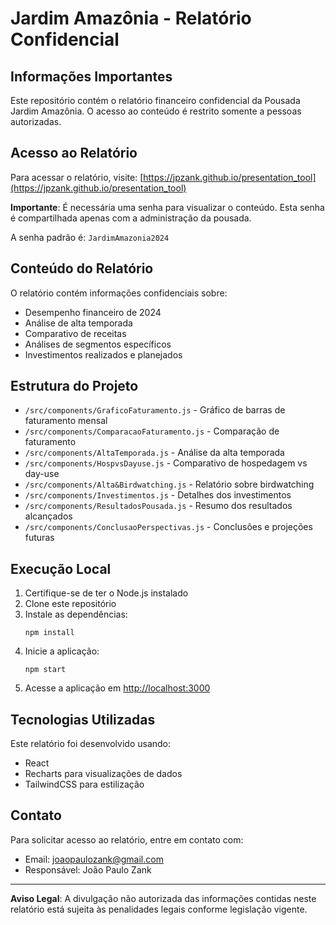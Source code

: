 # Jardim Amazônia - Relatório Confidencial

## Informações Importantes

Este repositório contém o relatório financeiro confidencial da Pousada Jardim Amazônia. O acesso ao conteúdo é restrito somente a pessoas autorizadas.

## Acesso ao Relatório

Para acessar o relatório, visite:
[https://jpzank.github.io/presentation_tool](https://jpzank.github.io/presentation_tool)

**Importante**: É necessária uma senha para visualizar o conteúdo. Esta senha é compartilhada apenas com a administração da pousada.

A senha padrão é: `JardimAmazonia2024`

## Conteúdo do Relatório

O relatório contém informações confidenciais sobre:
- Desempenho financeiro de 2024
- Análise de alta temporada
- Comparativo de receitas
- Análises de segmentos específicos
- Investimentos realizados e planejados

## Estrutura do Projeto

- `/src/components/GraficoFaturamento.js` - Gráfico de barras de faturamento mensal
- `/src/components/ComparacaoFaturamento.js` - Comparação de faturamento
- `/src/components/AltaTemporada.js` - Análise da alta temporada
- `/src/components/HospvsDayuse.js` - Comparativo de hospedagem vs day-use
- `/src/components/Alta&Birdwatching.js` - Relatório sobre birdwatching
- `/src/components/Investimentos.js` - Detalhes dos investimentos
- `/src/components/ResultadosPousada.js` - Resumo dos resultados alcançados
- `/src/components/ConclusaoPerspectivas.js` - Conclusões e projeções futuras

## Execução Local

1. Certifique-se de ter o Node.js instalado
2. Clone este repositório
3. Instale as dependências:
   ```
   npm install
   ```
4. Inicie a aplicação:
   ```
   npm start
   ```
5. Acesse a aplicação em [http://localhost:3000](http://localhost:3000)

## Tecnologias Utilizadas

Este relatório foi desenvolvido usando:
- React
- Recharts para visualizações de dados
- TailwindCSS para estilização

## Contato

Para solicitar acesso ao relatório, entre em contato com:
- Email: joaopaulozank@gmail.com
- Responsável: João Paulo Zank

---

**Aviso Legal**: A divulgação não autorizada das informações contidas neste relatório está sujeita às penalidades legais conforme legislação vigente.
